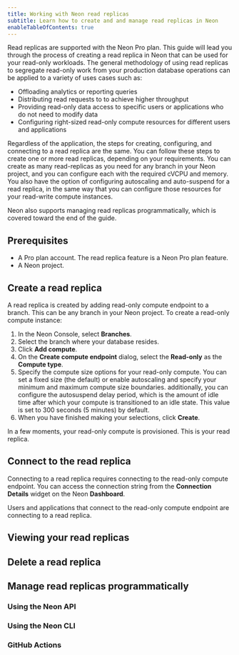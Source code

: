 ```yaml
---
title: Working with Neon read replicas 
subtitle: Learn how to create and and manage read replicas in Neon
enableTableOfContents: true
---
```


Read replicas are supported with the Neon Pro plan. This guide will lead you through the process of creating a read replica in Neon that can be used for your read-only workloads. The general methodology of using read replicas to segregate read-only work from your production database operations can be applied to a variety of uses cases such as:

- Offloading analytics or reporting queries
- Distributing read requests to to achieve higher throughput
- Providing read-only data access to specific users or applications who do not need to modify data
- Configuring right-sized read-only compute resources for different users and applications

Regardless of the application, the steps for creating, configuring, and connecting to a read replica are the same. You can follow these steps to create one or more read replicas, depending on your requirements. You can create as many read-replicas as you need for any branch in your Neon project, and you can configure each with the required cVCPU and memory. You also have the option of configuring autoscaling and auto-suspend for a read replica, in the same way that you can configure those resources for your read-write compute instances.

Neon also supports managing read replicas programmatically, which is covered toward the end of the guide.

## Prerequisites

- A Pro plan account. The read replica feature is a Neon Pro plan feature.
- A Neon project.

## Create a read replica

A read replica is created by adding read-only compute endpoint to a branch. This can be any branch in your Neon project. To create a read-only compute instance:

1. In the Neon Console, select **Branches**.
1. Select the branch where your database resides.
1. Click **Add compute**.
1. On the **Create compute endpoint** dialog, select the **Read-only** as the **Compute type**.
1. Specify the compute size options for your read-only compute. You can set a fixed size (the default) or enable autoscaling and specify your minimum and maximum compute size boundaries. additionally, you can configure the autosuspend delay period, which is the amount of idle time after which your compute is transitioned to an idle state. This value is set to 300 seconds (5 minutes) by default.
1. When you have finished making your selections, click **Create**.

In a few moments, your read-only compute is provisioned. This is your read replica.

## Connect to the read replica

Connecting to a read replica requires connecting to the read-only compute endpoint. You can access the connection string from the **Connection Details** widget on the Neon **Dashboard**.

Users and applications that connect to the read-only compute endpoint are connecting to a read replica.

## Viewing your read replicas

## Delete a read replica

## Manage read replicas programmatically

### Using the Neon API

### Using the Neon CLI

### GitHub Actions
